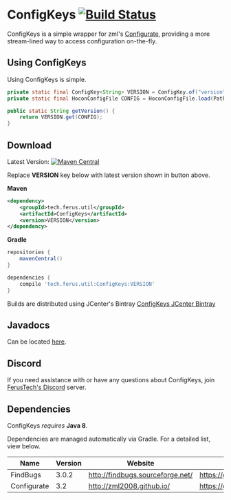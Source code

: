 # ConfigKeys [![Build Status](https://travis-ci.org/FerusTech/ConfigKeys.svg?branch=master)](https://travis-ci.org/FerusTech/ConfigKeys)
ConfigKeys is a simple wrapper for zml's [Configurate](https://github.com/zml2008/configurate), providing a more stream-lined way to access configuration on-the-fly.

## Using ConfigKeys
Using ConfigKeys is simple.

```java
private static final ConfigKey<String> VERSION = ConfigKey.of("version");
private static final HoconConfigFile CONFIG = HoconConfigFile.load(Paths.get("").resolve("config.conf"));

public static String getVersion() {
    return VERSION.get(CONFIG);
}
```

## Download
Latest Version: [![Maven Central](https://img.shields.io/maven-central/v/tech.ferus.util/ConfigKeys.svg)]()

Replace **VERSION** key below with latest version shown in button above.

**Maven**
```xml
<dependency>
    <groupId>tech.ferus.util</groupId>
    <artifactId>ConfigKeys</artifactId>
    <version>VERSION</version>
</dependency>
```

**Gradle**
```groovy
repositories {
    mavenCentral()
}

dependencies {
    compile 'tech.ferus.util:ConfigKeys:VERSION'
}
```

Builds are distributed using JCenter's Bintray [ConfigKeys JCenter Bintray](https://bintray.com/ferustech/maven/configkeys/)

## Javadocs
Can be located [here](https://ferustech.github.io/ConfigKeys/).

## Discord

If you need assistance with or have any questions about ConfigKeys, join [FerusTech's Discord](https://discord.gg/wKapeAk) server.

## Dependencies
ConfigKeys _requires_ **Java 8**.

Dependencies are managed automatically via Gradle. For a detailed list, view below.

| Name | Version | Website | Repository |
| ---- | ------- | ------- | ---------- |
| FindBugs | 3.0.2 | http://findbugs.sourceforge.net/ | https://github.com/findbugsproject/findbugs |
| Configurate | 3.2 | http://zml2008.github.io/ | https://github.com/zml2008/configurate |